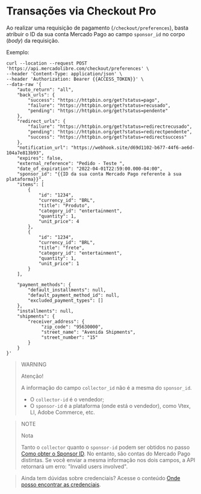 # Transações via Checkout Pro

Ao realizar uma requisição de pagamento (`/checkout/preferences`), basta atribuir o ID da sua conta Mercado Pago ao campo `sponsor_id` no corpo (_body_) da requisição.

Exemplo:

```curl
curl --location --request POST 'https://api.mercadolibre.com/checkout/preferences' \
--header 'Content-Type: application/json' \
--header 'Authorization: Bearer {{ACCESS_TOKEN}}' \
--data-raw '{
    "auto_return": "all",
    "back_urls": {
        "success": "https://httpbin.org/get?status=pago",
        "failure": "https://httpbin.org/get?status=recusado",
        "pending": "https://httpbin.org/get?status=pendente"
    },
    "redirect_urls": {
        "failure": "https://httpbin.org/get?status=redirectrecusado",
        "pending": "https://httpbin.org/get?status=redirectpendente",
        "success": "https://httpbin.org/get?status=redirectsuccess"
    },
    "notification_url": "https://webhook.site/d69d1102-b677-44f6-ae6d-104a7e813b93",
    "expires": false,
    "external_reference": "Pedido - Teste ",
    "date_of_expiration": "2022-04-01T22:59:00.000-04:00",
    "sponsor_id": "{{ID da sua conta Mercado Pago referente à sua plataforma}}",
    "items": [
        {
            "id": "1234",
            "currency_id": "BRL",
            "title": "Produto",
            "category_id": "entertainment",
            "quantity": 1,
            "unit_price": 4
        },
        {
            "id": "1234",
            "currency_id": "BRL",
            "title": "frete",
            "category_id": "entertainment",
            "quantity": 1,
            "unit_price": 1
        }
    ],
  
    "payment_methods": {
        "default_installments": null,
        "default_payment_method_id": null,
        "excluded_payment_types": []
    },
    "installments": null,
    "shipments": {
        "receiver_address": {
	         "zip_code": "95630000",
	         "street_name": "Avenida Shipments",
	         "street_number": "15"
        }
    }
}'
```

> WARNING
>
> Atenção!
>
> A informação do campo `collector_id` não é a mesma do `sponsor_id`.
> * O `collector-id` é o vendedor;
> * O `sponsor-id` é a plataforma (onde está o vendedor), como Vtex, LI, Adobe Commerce, etc.

> NOTE
>
> Nota
>
> Tanto o `collector` quanto o `sponsor-id` podem ser obtidos no passo [Como obter o Sponsor ID](/developers/pt/guides/integration-guide-for-partners/how-to-get-sponsor-id). No entanto, são contas do Mercado Pago distintas.
Se você enviar a mesma informação nos dois campos, a API retornará um erro: "Invalid users involved".

> Ainda tem dúvidas sobre credenciais? Acesse o conteúdo [Onde posso encontrar as credenciais](https://www.mercadopago.com.br/developers/pt/support/20214).